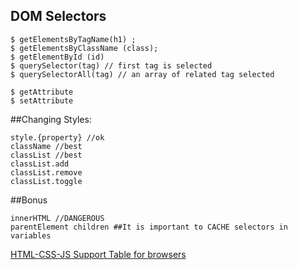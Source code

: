 ## DOM Selectors
```
$ getElementsByTagName(h1) ;
$ getElementsByClassName (class);
$ getElementById (id)
$ querySelector(tag) // first tag is selected  
$ querySelectorAll(tag) // an array of related tag selected

$ getAttribute
$ setAttribute
```

##Changing Styles:
```
style.{property} //ok
className //best
classList //best
classList.add
classList.remove
classList.toggle
```
##Bonus
```
innerHTML //DANGEROUS
parentElement children ##It is important to CACHE selectors in variables
```


[HTML-CSS-JS Support Table for browsers](https://caniuse.com/)
